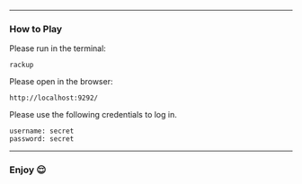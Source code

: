 --------------------------------------------------------------------------------------------

### How to Play
Please run in the terminal:
```
rackup
```

Please open in the browser:
```
http://localhost:9292/
```

Please use the following credentials to log in.
```
username: secret
password: secret
```
------------------------------------------------------------------------------------------------------------

### Enjoy 😌